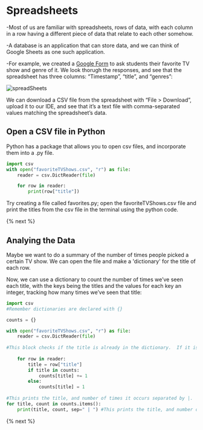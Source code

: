 # Spreadsheets

-Most of us are familiar with spreadsheets, rows of data, with each column in a row having a different piece of data that relate to each other somehow.

-A database is an application that can store data, and we can think of Google Sheets as one such application.

-For example, we created a [Google Form](https://forms.gle/Jtg6Hu466CV7aVBt8) to ask students their favorite TV show and genre of it. We look thorugh the responses, and see that the spreadsheet has three columns: “Timestamp”, “title”, and “genres”:

![spreadSheets](https://raw.githubusercontent.com/jmichalenko/cs50labs/2020/spreadsheets/spreadsheet.png)

We can download a CSV file from the spreadsheet with “File > Download”, upload it to our IDE, and see that it’s a text file with comma-separated values matching the spreadsheet’s data.

## Open a CSV file in Python

Python has a package that allows you to open csv files, and incorporate them into a .py file.  

```python
import csv
with open("favoriteTVShows.csv", "r") as file:
    reader = csv.DictReader(file)

    for row in reader:
        print(row["title"])
```
Try creating a file called favorites.py; open the favoriteTVShows.csv file and print the titles from the csv file in the terminal using the python code.

{% next %}

## Analying the Data

Maybe we want to do a summary of the number of times people picked a certain TV show.  We can open the file and make a 'dictionary' for the title of each row.

Now, we can use a dictionary to count the number of times we’ve seen each title, with the keys being the titles and the values for each key an integer, tracking how many times we’ve seen that title:

```python
import csv
#Remember dictionaries are declared with {}

counts = {}

with open("favoriteTVShows.csv", "r") as file:
    reader = csv.DictReader(file)
    
#This block checks if the title is already in the dictionary.  If it is count is increased by one.  If it isn't, it is added to the dictionary.
    
    for row in reader:
        title = row["title"]
        if title in counts:
            counts[title] += 1
        else:
            counts[title] = 1 
            
#This prints the title, and number of times it occurs separated by |.
for title, count in counts.items():
    print(title, count, sep=" | ") #This prints the title, and number of times it occurs separated by |.
```
{% next %}
